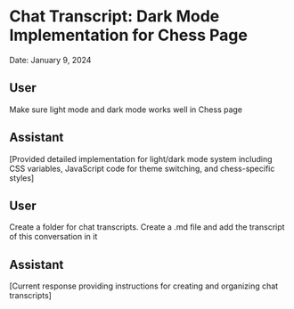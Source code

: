 # Chat Transcript: Dark Mode Implementation for Chess Page
Date: January 9, 2024

## User
Make sure light mode and dark mode works well in Chess page

## Assistant
[Provided detailed implementation for light/dark mode system including CSS variables, JavaScript code for theme switching, and chess-specific styles]

## User
Create a folder for chat transcripts. Create a .md file and add the transcript of this conversation in it

## Assistant
[Current response providing instructions for creating and organizing chat transcripts]
